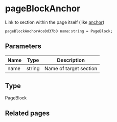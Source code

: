 # pageBlockAnchor
Link to section within the page itself (like <a href="#target">anchor</a>)

```
pageBlockAnchor#ce0d37b0 name:string = PageBlock;
```

## Parameters
| Name | Type | Description |
| ---- | :----: | ----------- |
| name | string | Name of target section |


## Type
PageBlock

## Related pages
